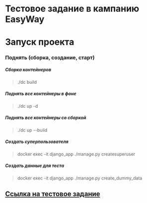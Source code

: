 # Тестовое задание в кампанию EasyWay

# Запуск проекта

### Поднять (сборка, создание, старт)
##### Сборка контейнеров
> ./dc build
##### Поднять все контейнеры в фоне
> ./dc up -d
##### Поднять все контейнеры со сборкой
> ./dc up --build
##### Создать суперпользователя
> docker exec -it django_app ./manage.py createsuperuser
##### Создать данные для теста
> docker exec -it django_app ./manage.py create_dummy_data

## [Ссылка на тестовое задание](https://bitbucket.org/stssokolsts/docs/src/master/test_app/)

